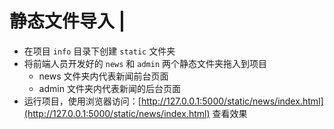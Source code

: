 # 静态文件导入 \|

* 在项目 `info` 目录下创建 `static` 文件夹
* 将前端人员开发好的 `news` 和 `admin` 两个静态文件夹拖入到项目
  * news 文件夹内代表新闻前台页面
  * admin 文件夹内代表新闻的后台页面
* 运行项目，使用浏览器访问：[http://127.0.0.1:5000/static/news/index.html](http://127.0.0.1:5000/static/news/index.html) 查看效果

